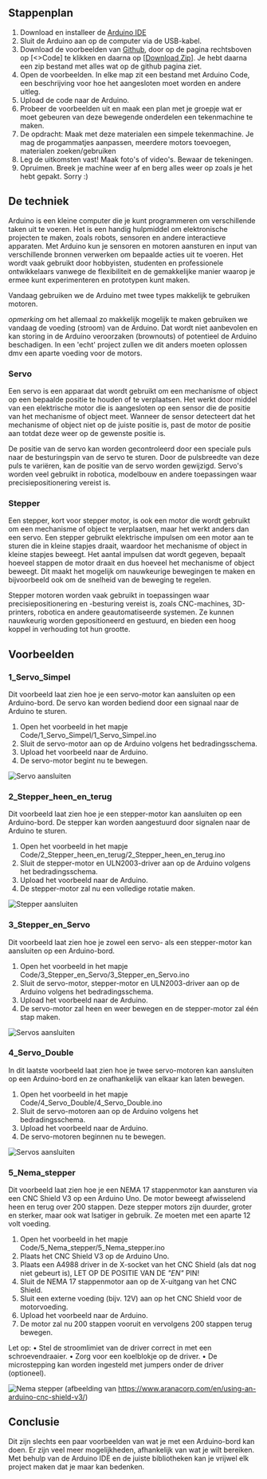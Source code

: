 
## Stappenplan

1. Download en installeer de [Arduino IDE](https://www.arduino.cc/en/software)
2. Sluit de Arduino aan op de computer via de USB-kabel.
3. Download de voorbeelden van [Github](https://github.com/heerko/Drawing_Machines), door op de pagina rechtsboven op [<>Code] te klikken en daarna op [[Download Zip](https://github.com/heerko/Drawing_Machines/archive/refs/heads/main.zip)]. Je hebt daarna een zip bestand met alles wat op de github pagina ziet. 
4. Open de voorbeelden. In elke map zit een bestand met Arduino Code, een beschrijving voor hoe het aangesloten moet worden en andere uitleg. 
5. Upload de code naar de Arduino. 
6. Probeer de voorbeelden uit en maak een plan met je groepje wat er moet gebeuren van deze bewegende onderdelen een tekenmachine te maken.
7. De opdracht: Maak met deze materialen een simpele tekenmachine. Je mag de progammatjes aanpassen, meerdere motors toevoegen, materialen zoeken/gebruiken
8. Leg de uitkomsten vast! Maak foto's of video's. Bewaar de tekeningen.
9. Opruimen. Breek je machine weer af en berg alles weer op zoals je het hebt gepakt. Sorry :)

## De techniek

Arduino is een kleine computer die je kunt programmeren om verschillende taken uit te voeren. Het is een handig hulpmiddel om elektronische projecten te maken, zoals robots, sensoren en andere interactieve apparaten. Met Arduino kun je sensoren en motoren aansturen en input van verschillende bronnen verwerken om bepaalde acties uit te voeren. Het wordt vaak gebruikt door hobbyisten, studenten en professionele ontwikkelaars vanwege de flexibiliteit en de gemakkelijke manier waarop je ermee kunt experimenteren en prototypen kunt maken.

Vandaag gebruiken we de Arduino met twee types makkelijk te gebruiken motoren. 

*opmerking* om het allemaal zo makkelijk mogelijk te maken gebruiken we vandaag de voeding (stroom) van de Arduino. Dat wordt niet aanbevolen en kan storing in de Arduino veroorzaken (brownouts) of potentieel de Arduino beschadigen. In een 'echt' project zullen we dit anders moeten oplossen dmv een aparte voeding voor de motors.

### Servo

Een servo is een apparaat dat wordt gebruikt om een mechanisme of object op een bepaalde positie te houden of te verplaatsen. Het werkt door middel van een elektrische motor die is aangesloten op een sensor die de positie van het mechanisme of object meet. Wanneer de sensor detecteert dat het mechanisme of object niet op de juiste positie is, past de motor de positie aan totdat deze weer op de gewenste positie is.

De positie van de servo kan worden gecontroleerd door een speciale puls naar de besturingspin van de servo te sturen. Door de pulsbreedte van deze puls te variëren, kan de positie van de servo worden gewijzigd. Servo's worden veel gebruikt in robotica, modelbouw en andere toepassingen waar precisiepositionering vereist is.

### Stepper

Een stepper, kort voor stepper motor, is ook een motor die wordt gebruikt om een mechanisme of object te verplaatsen, maar het werkt anders dan een servo. Een stepper gebruikt elektrische impulsen om een motor aan te sturen die in kleine stapjes draait, waardoor het mechanisme of object in kleine stapjes beweegt. Het aantal impulsen dat wordt gegeven, bepaalt hoeveel stappen de motor draait en dus hoeveel het mechanisme of object beweegt. Dit maakt het mogelijk om nauwkeurige bewegingen te maken en bijvoorbeeld ook om de snelheid van de beweging te regelen.

Stepper motoren worden vaak gebruikt in toepassingen waar precisiepositionering en -besturing vereist is, zoals CNC-machines, 3D-printers, robotica en andere geautomatiseerde systemen. Ze kunnen nauwkeurig worden gepositioneerd en gestuurd, en bieden een hoog koppel in verhouding tot hun grootte.

## Voorbeelden

### 1_Servo_Simpel

Dit voorbeeld laat zien hoe je een servo-motor kan aansluiten op een Arduino-bord. De servo kan worden bediend door een signaal naar de Arduino te sturen.

1. Open het voorbeeld in het mapje Code/1_Servo_Simpel/1_Servo_Simpel.ino
2. Sluit de servo-motor aan op de Arduino volgens het bedradingsschema.
3. Upload het voorbeeld naar de Arduino.
4. De servo-motor begint nu te bewegen.

![Servo aansluiten](./assets/fritzing/servo_bb.png)

### 2_Stepper_heen_en_terug

Dit voorbeeld laat zien hoe je een stepper-motor kan aansluiten op een Arduino-bord. De stepper kan worden aangestuurd door signalen naar de Arduino te sturen.

1. Open het voorbeeld in het mapje Code/2_Stepper_heen_en_terug/2_Stepper_heen_en_terug.ino
2. Sluit de stepper-motor en ULN2003-driver aan op de Arduino volgens het bedradingsschema.
3. Upload het voorbeeld naar de Arduino.
4. De stepper-motor zal nu een volledige rotatie maken.

![Stepper aansluiten](./assets/fritzing/stepper_bb.png)

### 3_Stepper_en_Servo

Dit voorbeeld laat zien hoe je zowel een servo- als een stepper-motor kan aansluiten op een Arduino-bord. 

1. Open het voorbeeld in het mapje Code/3_Stepper_en_Servo/3_Stepper_en_Servo.ino
2. Sluit de servo-motor, stepper-motor en ULN2003-driver aan op de Arduino volgens het bedradingsschema.
3. Upload het voorbeeld naar de Arduino.
4. De servo-motor zal heen en weer bewegen en de stepper-motor zal één stap maken.

![Servos aansluiten](./assets/fritzing/servo_stepper_bb.png)

### 4_Servo_Double

In dit laatste voorbeeld laat zien hoe je twee servo-motoren kan aansluiten op een Arduino-bord en ze onafhankelijk van elkaar kan laten bewegen. 

1. Open het voorbeeld in het mapje Code/4_Servo_Double/4_Servo_Double.ino
2. Sluit de servo-motoren aan op de Arduino volgens het bedradingsschema.
3. Upload het voorbeeld naar de Arduino.
4. De servo-motoren beginnen nu te bewegen.

![Servos aansluiten](./assets/fritzing/servos_bb.png)

### 5_Nema_stepper

Dit voorbeeld laat zien hoe je een NEMA 17 stappenmotor kan aansturen via een CNC Shield V3 op een Arduino Uno. De motor beweegt afwisselend heen en terug over 200 stappen. Deze stepper motors zijn duurder, groter en sterker, maar ook wat lsatiger in gebruik. Ze moeten met een aparte 12 volt voeding. 
1.	Open het voorbeeld in het mapje Code/5_Nema_stepper/5_Nema_stepper.ino
2.	Plaats het CNC Shield V3 op de Arduino Uno.
3.	Plaats een A4988 driver in de X-socket van het CNC Shield (als dat nog niet gebeurt is), LET OP DE POSITIE VAN DE _"EN"_ PIN!
4.	Sluit de NEMA 17 stappenmotor aan op de X-uitgang van het CNC Shield.
5.	Sluit een externe voeding (bijv. 12V) aan op het CNC Shield voor de motorvoeding.
6.	Upload het voorbeeld naar de Arduino.
7.	De motor zal nu 200 stappen vooruit en vervolgens 200 stappen terug bewegen.

Let op:
	•	Stel de stroomlimiet van de driver correct in met een schroevendraaier.
	•	Zorg voor een koelblokje op de driver.
	•	De microstepping kan worden ingesteld met jumpers onder de driver (optioneel).

![Nema stepper](./assets/images/arduino-cnc-shield-v3_bb.png)
(afbeelding van https://www.aranacorp.com/en/using-an-arduino-cnc-shield-v3/)

## Conclusie

Dit zijn slechts een paar voorbeelden van wat je met een Arduino-bord kan doen. Er zijn veel meer mogelijkheden, afhankelijk van wat je wilt bereiken. Met behulp van de Arduino IDE en de juiste bibliotheken kan je vrijwel elk project maken dat je maar kan bedenken.